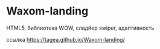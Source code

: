 # Waxom-landing
HTML5, библиотека WOW, сладйер swiper, адаптивность

ссылка https://tagea.github.io/Waxom-landing/
